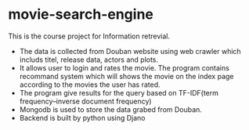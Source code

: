 # movie-search-engine
This is the course project for Information retrevial. 
- The data is collected from Douban website using web crawler which includs titel, release data, actors and plots. 
- It allows user to login and rates the movie. The program contains recommand system which will shows the movie on the index page according to the movies the user has rated.
- The program give results for the query based on TF-IDF(term frequency–inverse document frequency)
- Mongodb is used to store the data grabed from Douban.
- Backend is built by python using Djano 
